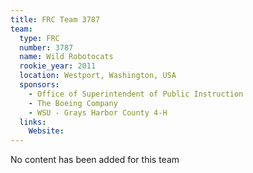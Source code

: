 ```yaml
---
title: FRC Team 3787
team:
  type: FRC
  number: 3787
  name: Wild Robotocats
  rookie_year: 2011
  location: Westport, Washington, USA
  sponsors:
    - Office of Superintendent of Public Instruction
    - The Boeing Company
    - WSU - Grays Harbor County 4-H
  links:
    Website: 
---
```

No content has been added for this team